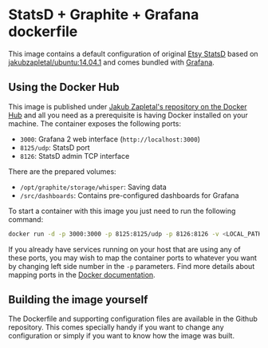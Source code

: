 # StatsD + Graphite + Grafana dockerfile

This image contains a default configuration of original [Etsy StatsD](https://github.com/etsy/statsd/) based on [jakubzapletal/ubuntu:14.04.1](https://github.com/jakubzapletal/docker-ubuntu/tree/14.04.1)
and comes bundled with [Grafana](http://grafana.org/).

## Using the Docker Hub
 
This image is published under [Jakub Zapletal's repository on the Docker Hub](https://hub.docker.com/u/jakubzapletal/) and all you need as a prerequisite is having Docker installed on your machine.
The container exposes the following ports:

- `3000`: Grafana 2 web interface (`http://localhost:3000`)
- `8125/udp`: StatsD port
- `8126`: StatsD admin TCP interface

There are the prepared volumes:

- `/opt/graphite/storage/whisper`: Saving data
- `/src/dashboards`: Contains pre-configured dashboards for Grafana

To start a container with this image you just need to run the following command:

```bash
docker run -d -p 3000:3000 -p 8125:8125/udp -p 8126:8126 -v <LOCAL_PATH>:/opt/graphite/storage/whisper -v <LOCAL_PATH>:/src/dashboards --name statsd jakubzapletal/statsd
```

If you already have services running on your host that are using any of these ports, you may wish to map the container
ports to whatever you want by changing left side number in the `-p` parameters. Find more details about mapping ports
in the [Docker documentation](http://docs.docker.com/userguide/dockerlinks/).

## Building the image yourself

The Dockerfile and supporting configuration files are available in the Github repository. This comes specially handy if you want to change any configuration or simply if you want to know how the image was built.
